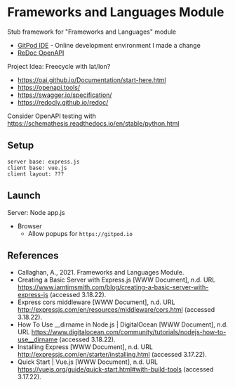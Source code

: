 # Frameworks and Languages Module
Stub framework for "Frameworks and Languages" module

* [GitPod IDE](https://gitpod.io/#https://github.com/calaldees/frameworks_and_languages_module)  - Online development environment
	I made a change
* [ReDoc OpenAPI](https://redocly.github.io/redoc/?url=https://raw.githubusercontent.com/calaldees/frameworks_and_languages_module/main/openapi.yml)


Project Idea: Freecycle with lat/lon?
* https://oai.github.io/Documentation/start-here.html
* https://openapi.tools/
* https://swagger.io/specification/
* https://redocly.github.io/redoc/

Consider OpenAPI testing with
https://schemathesis.readthedocs.io/en/stable/python.html


Setup
-----
	server base: express.js
	client base: vue.js
	client layout: ???
Launch
-----
Server: Node app.js

* Browser
	* Allow popups for `https://gitpod.io`

References
-----
* Callaghan, A., 2021. Frameworks and Languages Module.
* Creating a Basic Server with Express.js [WWW Document], n.d. URL https://www.iamtimsmith.com/blog/creating-a-basic-server-with-express-js (accessed 3.18.22).
* Express cors middleware [WWW Document], n.d. URL http://expressjs.com/en/resources/middleware/cors.html (accessed 3.18.22).
* How To Use __dirname in Node.js | DigitalOcean [WWW Document], n.d. URL https://www.digitalocean.com/community/tutorials/nodejs-how-to-use__dirname (accessed 3.18.22).
* Installing Express [WWW Document], n.d. URL http://expressjs.com/en/starter/installing.html (accessed 3.17.22).
* Quick Start | Vue.js [WWW Document], n.d. URL https://vuejs.org/guide/quick-start.html#with-build-tools (accessed 3.17.22).
